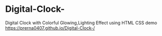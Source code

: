 # Digital-Clock-
Digital Clock with Colorful Glowing,Lighting Effect using HTML CSS 
demo https://prerna0407.github.io/Digital-Clock-/
